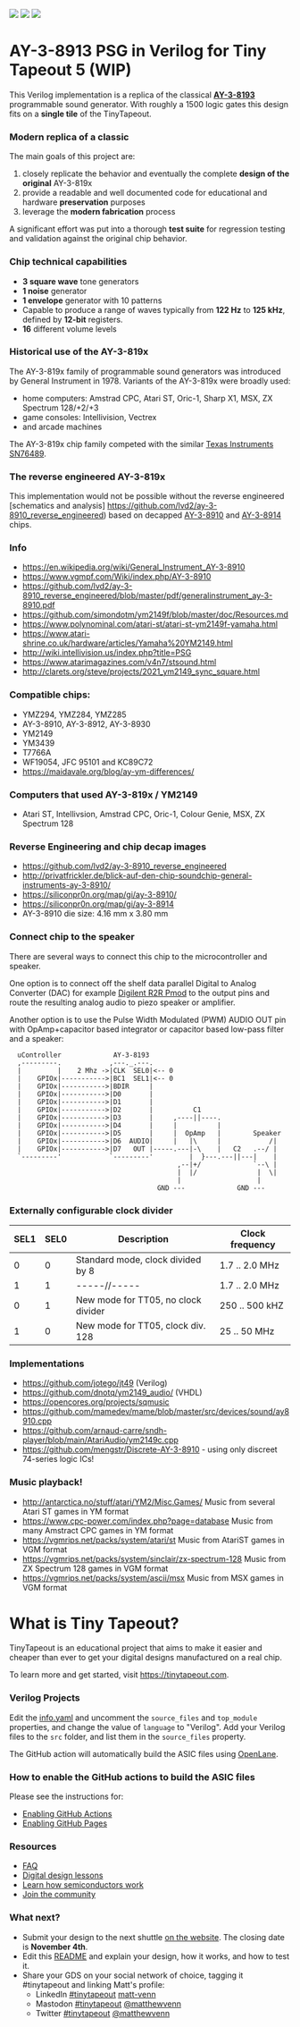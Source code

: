 ![](../../workflows/gds/badge.svg) ![](../../workflows/docs/badge.svg) ![](../../workflows/test/badge.svg)

# AY-3-8913 PSG in Verilog for Tiny Tapeout 5 (WIP)

This Verilog implementation is a replica of the classical **[AY-3-8193](https://en.wikipedia.org/wiki/General_Instrument_AY-3-8910)** programmable sound generator.
With roughly a 1500 logic gates this design fits on a **single tile** of the TinyTapeout.

### Modern replica of a classic

The main goals of this project are:

1. closely replicate the behavior and eventually the complete **design of the original** AY-3-819x
2. provide a readable and well documented code for educational and hardware **preservation** purposes
3. leverage the **modern fabrication** process

A significant effort was put into a thorough **test suite** for regression testing and validation against the original chip behavior.


### Chip technical capabilities

- **3 square wave** tone generators
- **1 noise** generator
- **1 envelope** generator with 10 patterns
- Capable to produce a range of waves typically from **122 Hz** to **125 kHz**, defined by **12-bit** registers.
- **16** different volume levels

### Historical use of the AY-3-819x

The AY-3-819x family of programmable sound generators was introduced by General Instrument in 1978. Variants of the AY-3-819x were broadly used:

- home computers: Amstrad CPC, Atari ST, Oric-1, Sharp X1, MSX, ZX Spectrum 128/+2/+3
- game consoles: Intellivision, Vectrex
- and arcade machines

The AY-3-819x chip family competed with the similar [Texas Instruments SN76489](https://en.wikipedia.org/wiki/Texas_Instruments_SN76489).

### The reverse engineered AY-3-819x 

This implementation would not be possible without the reverse engineered [schematics and analysis] https://github.com/lvd2/ay-3-8910_reverse_engineered)
based on decapped [AY-3-8910](https://siliconpr0n.org/map/gi/ay-3-8910) and [AY-3-8914](https://siliconpr0n.org/map/gi/ay-3-8914) chips.


### Info
* https://en.wikipedia.org/wiki/General_Instrument_AY-3-8910
* https://www.vgmpf.com/Wiki/index.php/AY-3-8910
* https://github.com/lvd2/ay-3-8910_reverse_engineered/blob/master/pdf/generalinstrument_ay-3-8910.pdf
* https://github.com/simondotm/ym2149f/blob/master/doc/Resources.md
* https://www.polynominal.com/atari-st/atari-st-ym2149f-yamaha.html
* https://www.atari-shrine.co.uk/hardware/articles/Yamaha%20YM2149.html
* http://wiki.intellivision.us/index.php?title=PSG
* https://www.atarimagazines.com/v4n7/stsound.html
* http://clarets.org/steve/projects/2021_ym2149_sync_square.html

### Compatible chips:
* YMZ294, YMZ284, YMZ285
* AY-3-8910, AY-3-8912, AY-3-8930
* YM2149
* YM3439
* T7766A
* WF19054, JFC 95101 and KC89C72
* https://maidavale.org/blog/ay-ym-differences/

### Computers that used AY-3-819x / YM2149
* Atari ST, Intellivsion, Amstrad CPC, Oric-1, Colour Genie, MSX, ZX Spectrum 128

### Reverse Engineering and chip decap images
* https://github.com/lvd2/ay-3-8910_reverse_engineered
* http://privatfrickler.de/blick-auf-den-chip-soundchip-general-instruments-ay-3-8910/
* https://siliconpr0n.org/map/gi/ay-3-8910/
* https://siliconpr0n.org/map/gi/ay-3-8914
* AY-3-8910 die size: 4.16 mm x 3.80 mm


### Connect chip to the speaker

There are several ways to connect this chip to the microcontroller and speaker.

One option is to connect off the shelf data parallel Digital to Analog Converter (DAC)
for example [Digilent R2R Pmod](https://digilent.com/reference/pmod/pmodr2r/start) to the output pins and
route the resulting analog audio to piezo speaker or amplifier.

Another option is to use the Pulse Width Modulated (PWM) AUDIO OUT pin with OpAmp+capacitor based integrator or capacitor based low-pass filter and a speaker:

```
  uController             AY-3-8193
  ,---------.            ,---._.---. 
  |         |    2 Mhz ->|CLK  SEL0|<-- 0
  |    GPIOx|----------->|BC1  SEL1|<-- 0
  |    GPIOx|----------->|BDIR     |
  |    GPIOx|----------->|D0       |
  |    GPIOx|----------->|D1       |
  |    GPIOx|----------->|D2       |          C1
  |    GPIOx|----------->|D3       |     ,----||----.
  |    GPIOx|----------->|D4       |     |          | 
  |    GPIOx|----------->|D5       |     |  OpAmp   |        Speaker     
  |    GPIOx|----------->|D6  AUDIO|     |   |\     |            /|
  |    GPIOx|----------->|D7   OUT |-----.---|-\    |   C2   .--/ |
  `---------'            `---------'         |  }---.---||---|    |
                                          ,--|+/             `--\ |
                                          |  |/               |  \|
                                          |                   |
                                     GND ---             GND ---  
```


### Externally configurable clock divider

| SEL1 | SEL0 | Description                        | Clock frequency|
|------|------|------------------------------------|----------------|
| 0    |    0 | Standard mode, clock divided by 8  | 1.7 .. 2.0 MHz |
| 1    |    1 |           -----//-----             | 1.7 .. 2.0 MHz |
| 0    |    1 | New mode for TT05, no clock divider| 250 .. 500 kHZ |
| 1    |    0 | New mode for TT05, clock div. 128  |  25 .. 50  MHz |


### Implementations
* https://github.com/jotego/jt49 (Verilog)
* https://github.com/dnotq/ym2149_audio/ (VHDL)
* https://opencores.org/projects/sqmusic
* https://github.com/mamedev/mame/blob/master/src/devices/sound/ay8910.cpp
* https://github.com/arnaud-carre/sndh-player/blob/main/AtariAudio/ym2149c.cpp
* https://github.com/mengstr/Discrete-AY-3-8910 - using only discreet 74-series logic ICs!

### Music playback!
* http://antarctica.no/stuff/atari/YM2/Misc.Games/ Music from several Atari ST games in YM format
* https://www.cpc-power.com/index.php?page=database Music from many Amstract CPC games in YM format
* https://vgmrips.net/packs/system/atari/st Music from AtariST games in VGM format
* https://vgmrips.net/packs/system/sinclair/zx-spectrum-128 Music from ZX Spectrum 128 games in VGM format
* https://vgmrips.net/packs/system/ascii/msx Music from MSX games in VGM format


# What is Tiny Tapeout?

TinyTapeout is an educational project that aims to make it easier and cheaper than ever to get your digital designs manufactured on a real chip.

To learn more and get started, visit https://tinytapeout.com.

### Verilog Projects

Edit the [info.yaml](info.yaml) and uncomment the `source_files` and `top_module` properties, and change the value of `language` to "Verilog". Add your Verilog files to the `src` folder, and list them in the `source_files` property.

The GitHub action will automatically build the ASIC files using [OpenLane](https://www.zerotoasiccourse.com/terminology/openlane/).

### How to enable the GitHub actions to build the ASIC files

Please see the instructions for:

- [Enabling GitHub Actions](https://tinytapeout.com/faq/#when-i-commit-my-change-the-gds-action-isnt-running)
- [Enabling GitHub Pages](https://tinytapeout.com/faq/#my-github-action-is-failing-on-the-pages-part)

### Resources

- [FAQ](https://tinytapeout.com/faq/)
- [Digital design lessons](https://tinytapeout.com/digital_design/)
- [Learn how semiconductors work](https://tinytapeout.com/siliwiz/)
- [Join the community](https://discord.gg/rPK2nSjxy8)

### What next?

- Submit your design to the next shuttle [on the website](https://tinytapeout.com/#submit-your-design). The closing date is **November 4th**.
- Edit this [README](README.md) and explain your design, how it works, and how to test it.
- Share your GDS on your social network of choice, tagging it #tinytapeout and linking Matt's profile:
  - LinkedIn [#tinytapeout](https://www.linkedin.com/search/results/content/?keywords=%23tinytapeout) [matt-venn](https://www.linkedin.com/in/matt-venn/)
  - Mastodon [#tinytapeout](https://chaos.social/tags/tinytapeout) [@matthewvenn](https://chaos.social/@matthewvenn)
  - Twitter [#tinytapeout](https://twitter.com/hashtag/tinytapeout?src=hashtag_click) [@matthewvenn](https://twitter.com/matthewvenn)
